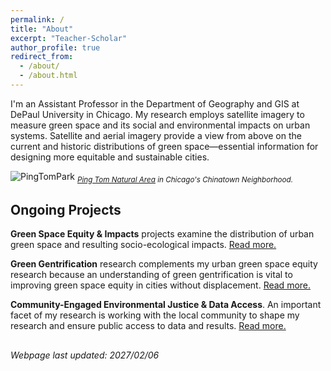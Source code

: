 ```yaml
---
permalink: /
title: "About"
excerpt: "Teacher-Scholar"
author_profile: true
redirect_from: 
  - /about/
  - /about.html
---
```


I'm an Assistant Professor in the Department of Geography and GIS at DePaul University in Chicago. My research employs satellite imagery to measure green space and its social and environmental impacts on urban systems. Satellite and aerial imagery provide a view from above on the current and historic distributions of green space—essential information for designing more equitable and sustainable cities. 

![PingTomPark](https://mstuhlmacher.github.io/files/DSC07770_crop.jpg)
<sub> *[Ping Tom Natural Area](https://goo.gl/maps/MmbX8Zr42xrwkugi6) in Chicago's Chinatown Neighborhood.* </sub>

## Ongoing Projects
__Green Space Equity & Impacts__ projects examine the distribution of urban green space and resulting socio-ecological impacts. [Read more.](https://mstuhlmacher.github.io//projects/)

__Green Gentrification__ research complements my urban green space equity research because an understanding of green gentrification is vital to improving green space equity in cities without displacement. [Read more.](https://mstuhlmacher.github.io//projects/)

__Community-Engaged Environmental Justice & Data Access__. An important facet of my research is working with the local community to shape my research and ensure public access to data and results. [Read more.](https://mstuhlmacher.github.io//projects/)


## 
*Webpage last updated: 2027/02/06*
